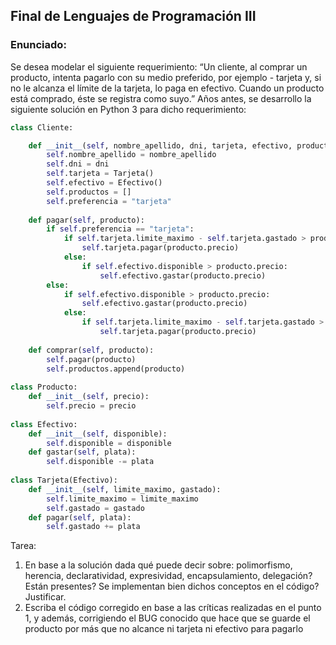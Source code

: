 ## Final de Lenguajes de Programación III

### Enunciado:
Se desea modelar el siguiente requerimiento: “Un cliente, al comprar un producto, intenta
pagarlo con su medio preferido, por ejemplo - tarjeta y, si no le alcanza el límite de la tarjeta,
lo paga en efectivo. Cuando un producto está comprado, éste se registra como suyo.”
Años antes, se desarrollo la siguiente solución en Python 3 para dicho requerimiento:

```python
class Cliente:

    def __init__(self, nombre_apellido, dni, tarjeta, efectivo, productos):
        self.nombre_apellido = nombre_apellido
        self.dni = dni
        self.tarjeta = Tarjeta()
        self.efectivo = Efectivo()
        self.productos = []
        self.preferencia = "tarjeta"
        
    def pagar(self, producto):
        if self.preferencia == "tarjeta":
            if self.tarjeta.limite_maximo - self.tarjeta.gastado > producto.precio:
                self.tarjeta.pagar(producto.precio)
            else:
                if self.efectivo.disponible > producto.precio:
                    self.efectivo.gastar(producto.precio)
        else:
            if self.efectivo.disponible > producto.precio:
                self.efectivo.gastar(producto.precio)
            else:
                if self.tarjeta.limite_maximo - self.tarjeta.gastado > producto.precio:
                    self.tarjeta.pagar(producto.precio)
                
    def comprar(self, producto):
        self.pagar(producto)
        self.productos.append(producto)
        
class Producto:
    def __init__(self, precio):
        self.precio = precio
        
class Efectivo:
    def __init__(self, disponible):
        self.disponible = disponible
    def gastar(self, plata):
        self.disponible -= plata
        
class Tarjeta(Efectivo):
    def __init__(self, limite_maximo, gastado):
        self.limite_maximo = limite_maximo
        self.gastado = gastado
    def pagar(self, plata):
        self.gastado += plata
```
Tarea:
1. En base a la solución dada qué puede decir sobre: polimorfismo, herencia,
declaratividad, expresividad, encapsulamiento, delegación? Están presentes? Se
implementan bien dichos conceptos en el código? Justificar.
2. Escriba el código corregido en base a las críticas realizadas en el punto 1, y además,
corrigiendo el BUG conocido que hace que se guarde el producto por más que no
alcance ni tarjeta ni efectivo para pagarlo